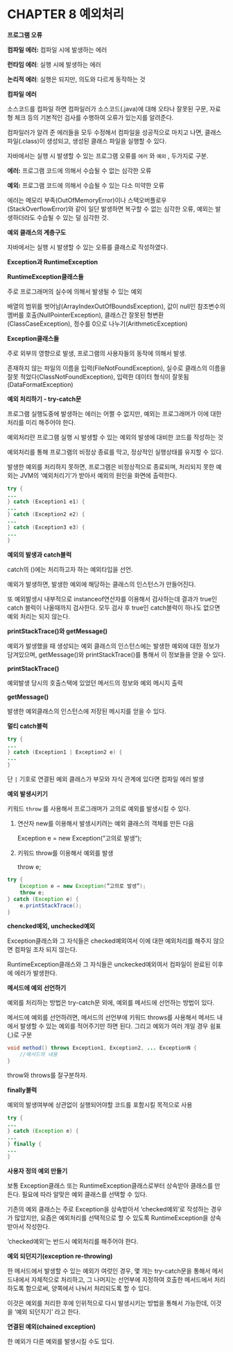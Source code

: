 # CHAPTER 8 예외처리

**프로그램 오류**

**컴파일 에러:** 컴파일 시에 발생하는 에러

**런타임 에러**: 실행 시에 발생하는 에러

**논리적 에러**: 실행은 되지만, 의도와 다르게 동작하는 것

**컴파일 에러**

소스코드를 컴파일 하면 컴파일러가 소스코드(.java)에 대해 오타나 잘못된 구문, 자료형 체크 등의 기본적인 검사를 수행하여 오류가 있는지를 알려준다. 

컴파일러가 알려 준 에러들을 모두 수정해서 컴파일을 성공적으로 마치고 나면, 클래스 파일(.class)이 생성되고, 생성된 클래스 파일을 실행할 수 있다.

자바에서는 실행 시 발생할 수 있는 프로그램 오류를 `에러` 와 `예외` , 두가지로 구분.

**에러:** 프로그램 코드에 의해서 수습될 수 없는 심각한 오류

**예외:** 프로그램 코드에 의해서 수습될 수 있는 다소 미약한 오류

에러는 메모리 부족(OutOfMemoryError)이나 스택오버플로우(StackOverflowError)와 같이 일단 발생하면 복구할 수 없는 심각한 오류, 예외는 발생하더라도 수습될 수 있는 덜 심각한 것.

**예외 클래스의 계층구도**

자바에서는 실행 시 발생할 수 있는 오류를 클래스로 작성하였다.

**Exception과 RuntimeException**

**RuntimeException클래스들**

주로 프로그래머의 실수에 의해서 발생될 수 있는 예외

배열의 범위를 벗어남(ArrayIndexOutOfBoundsException), 값이 null인 참조변수의 멤버를 호출(NullPointerException), 클래스간 잘못된 형변환(ClassCaseException), 정수를 0으로 나누기(ArithmeticException)

**Exception클래스들**

주로 외부의 영향으로 발생, 프로그램의 사용자들의 동작에 의해서 발생.

존재하지 않는 파일의 이름을 입력(FileNotFoundException), 실수로 클래스의 이름을 잘못 적었다(ClassNotFoundException), 입력한 데이터 형식이 잘못됨(DataFormatException)

**예외 처리하기 - try-catch문**

프로그램 실행도중에 발생하는 에러는 어쩔 수 없지만, 예외는 프로그래머가 이에 대한 처리를 미리 해주어야 한다.

예외처리란 프로그램 실행 시 발생할 수 있는 예외의 발생에 대비한 코드를 작성하는 것

예외처리를 통해 프로그램의 비정상 종료를 막고, 정상적인 실행상태를 유지할 수 있다.

발생한 예외를 처리하지 못하면, 프로그램은 비정상적으로 종료되며, 처리되지 못한 예외는 JVM의 ‘예외처리기’가 받아서 예외의 원인을 화면에 출력한다.

```java
try {
...
} catch (Exception1 e1) {
...
} catch (Exception2 e2) {
...
} catch (Exception3 e3) {
...
}
```

**예외의 발생과 catch블럭**

catch의 ()에는 처리하고자 하는 예외타입을 선언.

예외가 발생하면, 발생한 예외에 해당하는 클래스의 인스턴스가 만들어진다.

또 예외발생시 내부적으로 instanceof연산자를 이용해서 검사하는데 결과가 true인 catch 블럭이 나올때까지 검사한다. 모두 검사 후 true인 catch블럭이 하나도 없으면 예외 처리는 되지 않는다.

**printStackTrace()와 getMessage()**

예외가 발생했을 때 생성되는 예외 클래스의 인스턴스에는 발생한 예외에 대한 정보가 담겨있으며, getMessage()와 printStackTrace()를 통해서 이 정보들을 얻을 수 있다.

**printStackTrace()**

예외발생 당시의 호출스택에 있었던 메서드의 정보와 예외 메시지 출력

**getMessage()**

발생한 예외클래스의 인스턴스에 저장된 메시지를 얻을 수 있다.

**멀티 catch블럭**

```java
try {
...
} catch (Exception1 | Exception2 e) {
...
}
```

단 `|` 기호로 연결된 예외 클래스가 부모와 자식 관계에 있다면 컴파일 에러 발생

**예외 발생시키기**

키워드 `throw` 를 사용해서 프로그래머가 고의로 예외를 발생시킬 수 있다.

1. 연산자 new를 이용해서 발생시키려는 예외 클래스의 객체를 만든 다음
    
    Exception e = new Exception(”고의로 발생”);
    
2. 키워드 throw를 이용해서 예외를 발생
    
    throw e;
    

```java
try {
	Exception e = new Exception(”고의로 발생”);
	throw e;
} catch (Exception e) {
	e.printStackTrace();
}
```

**chencked예외, unchecked예외**

Exception클래스와 그 자식들은 checked예외여서 이에 대한 예외처리를 해주지 않으면 컴파일 조차 되지 않는다.

RuntimeException클래스와 그 자식들은 unckecked예외여서 컴파일이 완료된 이후에 에러가 발생한다.

**메서드에 예외 선언하기**

예외를 처리하는 방법은 try-catch문 외에, 예외를 메서드에 선언하는 방법이 있다.

메서드에 예외를 선언하려면, 메서드의 선언부에 키워드 throws를 사용해서 메서드 내에서 발생할 수 있는 예외를 적어주기만 하면 된다. 그리고 예외가 여러 개일 경우 쉼표(,)로 구분

```java
void method() throws Exception1, Exception2, ... ExceptionN {
	//메서드의 내용
}
```

throw와 throws를 잘구분하자.

**finally블럭**

예외의 발생여부에 상관없이 실행되어야할 코드를 포함시킬 목적으로 사용

```java
try {
...
} catch (Exception e) {
...
} finally {
...
}
```

**사용자 정의 예외 만들기**

보통 Exception클래스 또는 RuntimeException클래스로부터 상속받아 클래스를 만든다. 필요에 따라 알맞은 예외 클래스를 선택할 수 있다.

기존의 예외 클래스는 주로 Exception을 상속받아서 ‘checked예외’로 작성하는 경우가 많았지만, 요즘은 예외처리를 선택적으로 할 수 있도록 RuntimeException을 상속받아서 작성한다.

 ‘checked예외’는 반드시 예외처리를 해주어야 한다.

**예외 되던지기(exception re-throwing)**

한 메서드에서 발생할 수 있는 예외가 여럿인 경우, 몇 개는 try-catch문을 통해서 메서드내에서 자체적으로 처리하고, 그 나머지는 선언부에 지정하여 호출한 메서드에서 처리하도록 함으로써, 양쪽에서 나눠서 처리되도록 할 수 있다.

이것은 예외를 처리한 후에 인위적으로 다시 발생시키는 방법을 통해서 가능한데, 이것을 ‘예외 되던지기’ 라고 한다.

**연결된 예외(chained exception)**

한 예외가 다른 예외를 발생시킬 수도 있다.
